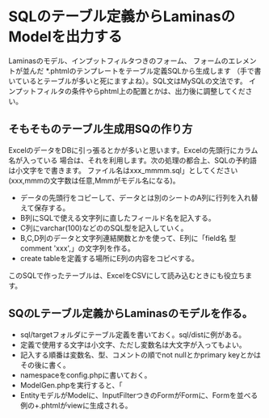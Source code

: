 # SQLのテーブル定義からLaminasのModelを出力する

Laminasのモデル、インプットフィルタつきのフォーム、 フォームのエレメントが並んだ
*.phtmlのテンプレートをテーブル定義SQLから生成します
（手で書いているとテーブルが多いと死にますよね）。SQL文はMySQLの文法です。
インプットフィルタの条件やらphtml上の配置とかは、出力後に調整してください。

## そもそものテーブル生成用SQの作り方
ExcelのデータをDBに引っ張るとかが多いと思います。Excelの先頭行にカラム名が入っている
場合は、それを利用します。次の処理の都合上、SQLの予約語は小文字をで書きます。
ファイル名はxxx_mmmm.sql」としてください(xxx,mmmの文字数は任意,Mmmがモデル名になる)。

* データの先頭行をコピーして、データとは別のシートのA列に行列を入れ替えて保存する。
* B列にSQLで使える文字列に直したフィールド名を記入する。
* C列にvarchar(100)などののSQL型を記入していく。
* B,C,D列のデータと文字列連結関数とかを使って、E列に「field名 型 comment 'xxx',」の文字列を作る。
* create tableを定義する場所にE列の内容をコピペする。

このSQLで作ったテーブルは、ExcelをCSVにして読み込むときにも役立ちます。

## SQのLテーブル定義からLaminasのモデルを作る。
* sql/targetフォルダにテーブル定義を書いておく。sql/distに例がある。
* 定義で使用する文字は小文字、ただし変数名は大文字が入ってもよい。
* 記入する順番は変数名、型、コメントの順でnot nullとかprimary keyとかはその後に書く。
* namespaceをconfig.phpに書いておく。
* ModelGen.phpを実行すると、「
* EntityモデルがModelに、InputFilterつきのFormがFormに、Formを並べる例の+.phtmlがviewに生成される。

